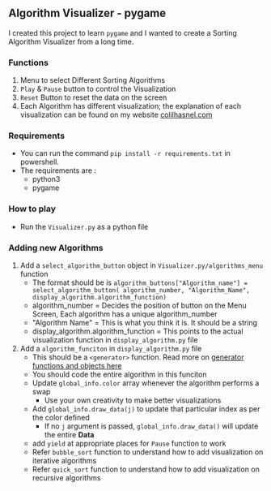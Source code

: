 ## Algorithm Visualizer - pygame
I created this project to learn `pygame` and I wanted to create a Sorting Algorithm Visualizer from a long time.

### Functions
1. Menu to select Different Sorting Algorithms
2. `Play` & `Pause` button to control the Visualization
3. `Reset` Button to reset the data on the screen
4. Each Algorithm has different visualization; the explanation of each visualization can be found on my website [colilhasnel.com](https://www.colilhasnel.com/)

### Requirements
- You can run the command `pip install -r requirements.txt` in powershell. 
- The requirements are :
    - python3
    - pygame

### How to play
- Run the `Visualizer.py` as a python file

### Adding new Algorithms
1. Add a `select_algorithm_button` object in `Visualizer.py/algorithms_menu` function
    - The format should be is `algorithm_buttons["Algorithm_name"] = select_algorithm_button( algorithm_number, "Algorithm_Name", display_algorithm.algorithm_function)`
    - algorithm_number = Decides the position of button on the Menu Screen, Each algorithm has a unique algorithm_number
    - "Algorithm Name" = This is what you think it is. It should be a string
    - display_algorithm.algorithm_function = This points to the actual visualization function in `display_algorithm.py` file
2. Add a `algorithm_funciton` in `display_algorithm.py` file
    - This should be a `<generator>` function. Read more on [generator functions and objects here](https://www.geeksforgeeks.org/generators-in-python/)
    - You should code the entire algorithm in this funciton
    - Update `global_info.color` array whenever the algorithm performs a swap
        - Use your own creativity to make better visualizations
    - Add `global_info.draw_data(j)` to update that particular index as per the color defined
        - If no `j` argument is passed, `global_info.draw_data()` will update the entire **Data**
    - add `yield` at appropriate places for `Pause` function to work
    - Refer `bubble_sort` function to understand how to add visualization on iterative algorithms
    - Refer `quick_sort` function to understand how to add visualization on recursive algorithms